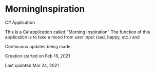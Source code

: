 # MorningInspiration
C# Application



This is a C# application called "Morning Inspiration"
The function of this application is to take a mood from user input
(sad, happy, etc.) and 


Continuous updates being made.


Creation started on Feb 16, 2021

Last updated Mar 24, 2021
 
